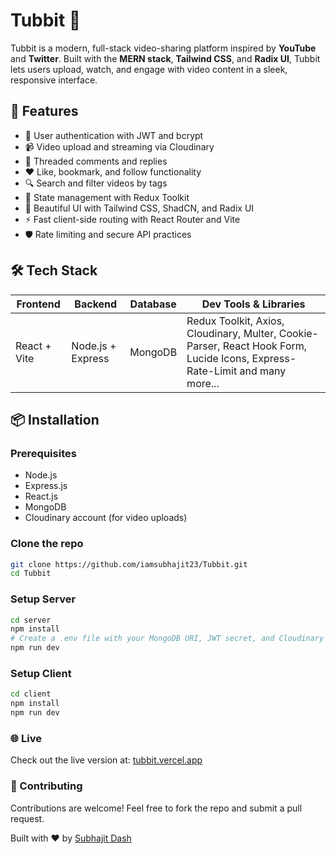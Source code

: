 # Tubbit 🎥

Tubbit is a modern, full-stack video-sharing platform inspired by **YouTube** and **Twitter**. Built with the **MERN stack**, **Tailwind CSS**, and **Radix UI**, Tubbit lets users upload, watch, and engage with video content in a sleek, responsive interface.

## 🚀 Features

- 🔐 User authentication with JWT and bcrypt
- 📹 Video upload and streaming via Cloudinary
- 🧵 Threaded comments and replies
- ❤️ Like, bookmark, and follow functionality
- 🔍 Search and filter videos by tags
- 🧠 State management with Redux Toolkit
- 🎨 Beautiful UI with Tailwind CSS, ShadCN, and Radix UI
- ⚡ Fast client-side routing with React Router and Vite
- 🛡️ Rate limiting and secure API practices

## 🛠️ Tech Stack

| Frontend        | Backend         | Database | Dev Tools & Libraries |
|----------------|-----------------|----------|------------------------|
| React + Vite   | Node.js + Express | MongoDB  | Redux Toolkit, Axios, Cloudinary, Multer, Cookie-Parser, React Hook Form, Lucide Icons, Express-Rate-Limit and many more... |

## 📦 Installation

### Prerequisites

- Node.js
- Express.js
- React.js
- MongoDB
- Cloudinary account (for video uploads)

### Clone the repo

```bash
git clone https://github.com/iamsubhajit23/Tubbit.git
cd Tubbit
```

### Setup Server

```bash
cd server
npm install
# Create a .env file with your MongoDB URI, JWT secret, and Cloudinary credentials
npm run dev
```

### Setup Client

```bash
cd client
npm install
npm run dev
```

### 🌐 Live 

Check out the live version at: [tubbit.vercel.app](https://tubbit.vercel.app/)

### 🤝 Contributing

Contributions are welcome! Feel free to fork the repo and submit a pull request.


Built with ❤️ by [Subhajit Dash](https://github.com/iamsubhajit23/)
